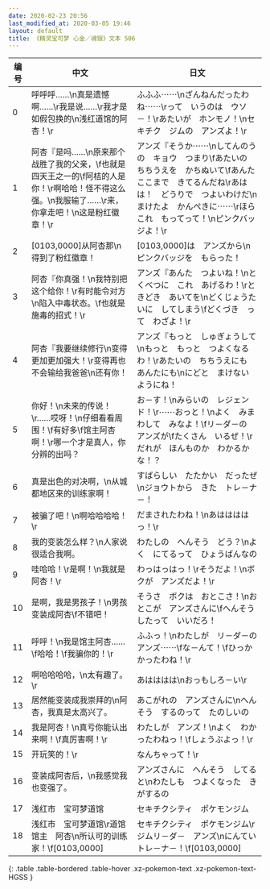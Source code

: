 ```yaml
---
date: 2020-02-23 20:56
last_modified_at: 2020-03-05 19:46
layout: default
title: 《精灵宝可梦 心金／魂银》文本 506
---
```

| 编号 | 中文 | 日文 |
| ---- | ---- | ---- |
| 0 | 呼呼呼……\n真是遗憾啊……\r我是说……\r我才是如假包换的\n浅红道馆的阿杏！\r | ふふふ⋯⋯\nざんねんだったわね⋯⋯\rって　いうのは　ウソ－！\rあたいが　ホンモノ！\nセキチク　ジムの　アンズよ！\r |
| 1 | 阿杏『是吗……\n原来那个战胜了我的父亲，\f也就是四天王之一的\f阿桔的人是你！\r啊哈哈！怪不得这么强。\n我服输了……\r来，你拿走吧！\n这是粉红徽章！\r | アンズ『そうか⋯⋯\nしてんのうの　キョウ　つまり\fあたいの　ちちうえを　かちぬいて\fあんた　ここまで　きてるんだね\rあはは！　どうりで　つよいわけだ\nまけたよ　かんぺきに⋯⋯\rほら　これ　もってって！\nピンクバッジよ！\r |
| 2 | [0103,0000]从阿杏那\n得到了粉红徽章！ | [0103,0000]は　アンズから\nピンクバッジを　もらった！ |
| 3 | 阿杏『你真强！\n我特别把这个给你！\r有时能令对方\n陷入中毒状态。\f也就是施毒的招式！\r | アンズ『あんた　つよいね！\nとくべつに　これ　あげるわ！\rときどき　あいてを\nどくじょうたいに　してしまう\fどくづき　って　わざよ！\r |
| 4 | 阿杏『我要继续修行\n变得更加更加强大！\r变得再也不会输给我爸爸\n还有你！ | アンズ『もっと　しゅぎょうして\nもっと　もっと　つよくなるわ！\rあたいの　ちちうえにも　あんたにも\nにどと　まけない　ようにね！ |
| 5 | 你好！\n未来的传说！\r……哎呀！\n仔细看看周围！\f有好多\f馆主阿杏啊！\r哪一个才是真人，你分辨的出吗？ | お－す！\nみらいの　レジェンド！\r⋯⋯おっと！\nよく　みまわして　みなよ！\fリ－ダ－の　アンズが\fたくさん　いるぜ！\rだれが　ほんものか　わかるかな！？ |
| 6 | 真是出色的对决啊，\n从城都地区来的训练家啊！ | すばらしい　たたかい　だったぜ\nジョウトから　きた　トレ－ナ－！ |
| 7 | 被骗了吧！\n啊哈哈哈哈！\r | だまされたわね！\nあははははっ！\r |
| 8 | 我的变装怎么样？\n人家说很适合我啊。 | わたしの　へんそう　どう？\nよく　にてるって　ひょうばんなの |
| 9 | 哇哈哈！\r是啊！\n我就是阿杏！\r | わっはっはっ！\rそうだよ！\nボクが　アンズだよ！\r |
| 10 | 是啊，我是男孩子！\n男孩变装成阿杏\f不错吧！ | そうさ　ボクは　おとこさ！\nおとこが　アンズさんに\fへんそうしたって　いいだろ！ |
| 11 | 呼呼！\n我是馆主阿杏……\f哈哈！\f我骗你的！\r | ふふっ！\nわたしが　リ－ダ－の　アンズ⋯⋯\fな－んて！\fひっかかったわね！\r |
| 12 | 啊哈哈哈哈，\n太有趣了。\r | あはははは\nおっもしろ－い\r |
| 13 | 居然能变装成我崇拜的\n阿杏，我真是太高兴了。 | あこがれの　アンズさんに\nへんそう　するのって　たのしいの |
| 14 | 我是阿杏！\n真亏你能认出来啊！\f真厉害啊！\r | わたしが　アンズ！\nよく　わかったわねっ！\fしょうぶよっ！\r |
| 15 | 开玩笑的！\r | なんちゃって！\r |
| 16 | 变装成阿杏后，\n我感觉我也变强了。 | アンズさんに　へんそう　してると\nわたしも　つよくなった　きがするの |
| 17 | 浅红市　宝可梦道馆 | セキチクシティ　ポケモンジム |
| 18 | 浅红市　宝可梦道馆\r道馆馆主　阿杏\n所认可的训练家！\f[0103,0000] | セキチクシティ　ポケモンジム\rジムリ－ダ－　アンズ\nにんてい　トレ－ナ－！\f[0103,0000] |
{: .table .table-bordered .table-hover .xz-pokemon-text .xz-pokemon-text-HGSS }